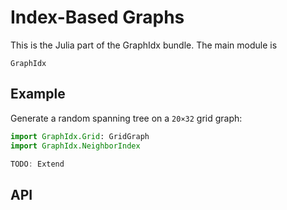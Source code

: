Index-Based Graphs
=================

This is the Julia part of the GraphIdx bundle.
The main module is
```@docs
GraphIdx
```

Example
------

Generate a random spanning tree on a `20×32` grid graph:

```julia
import GraphIdx.Grid: GridGraph
import GraphIdx.NeighborIndex

TODO: Extend
```


API
---
```@index
```
